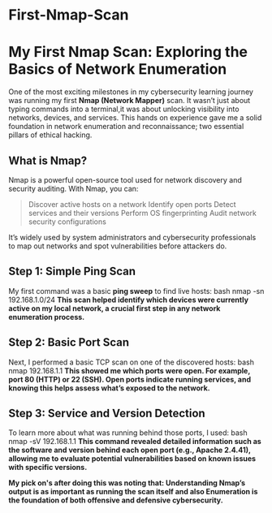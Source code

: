 # First-Nmap-Scan
# My First Nmap Scan: Exploring the Basics of Network Enumeration

One of the most exciting milestones in my cybersecurity learning journey was running my first **Nmap (Network Mapper)** scan. It wasn’t just about typing commands into a terminal,it was about unlocking visibility into networks, devices, and services. This hands on experience gave me a solid foundation in network enumeration and reconnaissance; two essential pillars of ethical hacking.

##  What is Nmap?

Nmap is a powerful open-source tool used for network discovery and security auditing. With Nmap, you can:

>Discover active hosts on a network
>Identify open ports
>Detect services and their versions
>Perform OS fingerprinting
>Audit network security configurations

It’s widely used by system administrators and cybersecurity professionals to map out networks and spot vulnerabilities before attackers do.

##  Step 1: Simple Ping Scan
My first command was a basic **ping sweep** to find live hosts:
bash
nmap -sn 192.168.1.0/24
**This scan helped identify which devices were currently active on my local network, a crucial first step in any network enumeration process.**

## Step 2: Basic Port Scan
Next, I performed a basic TCP scan on one of the discovered hosts:
bash
nmap 192.168.1.1
**This showed me which ports were open. For example, port 80 (HTTP) or 22 (SSH). Open ports indicate running services, and knowing this helps assess what’s exposed to the network.**

## Step 3: Service and Version Detection
To learn more about what was running behind those ports, I used:
bash
nmap -sV 192.168.1.1
**This command revealed detailed information such as the software and version behind each open port (e.g., Apache 2.4.41), allowing me to evaluate potential vulnerabilities based on known issues with specific versions.**

**My pick on's after doing this was noting that:
Understanding Nmap’s output is as important as running the scan itself and also Enumeration is the foundation of both offensive and defensive cybersecurity.**

